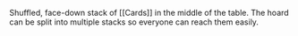 Shuffled, face-down stack of [[Cards]] in the middle of the table. The hoard can be split into multiple stacks so everyone can reach them easily.